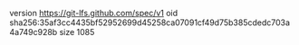 version https://git-lfs.github.com/spec/v1
oid sha256:35af3cc4435bf52952699d45258ca07091cf49d75b385cdedc703a4a749c928b
size 1085
